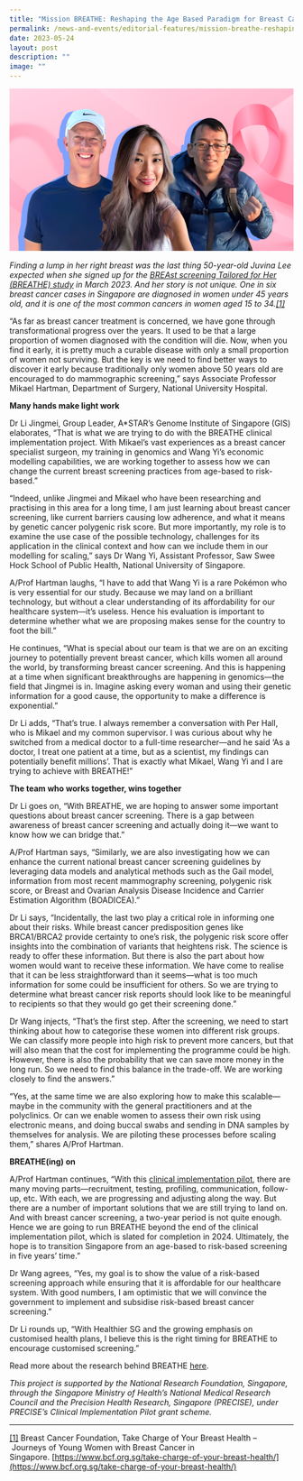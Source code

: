 ```yaml
---
title: "Mission BREATHE: Reshaping the Age Based Paradigm for Breast Cancer Screening"
permalink: /news-and-events/editorial-features/mission-breathe-reshaping-the-age-based-paradigm-for-breast/
date: 2023-05-24
layout: post
description: ""
image: ""
---
```

![](/images/Resources/Editorial%20Features/2023/precise-banner9_1400x800.jpg)

_Finding a lump in her right breast was the last thing 50-year-old Juvina Lee expected when she signed up for the [BREAst screening Tailored for Her (BREATHE) study](https://journals.plos.org/plosone/article?id=10.1371/journal.pone.0265965) in March 2023. And her story is not unique. One in six breast cancer cases in Singapore are diagnosed in women under 45 years old, and it is one of the most common cancers in women aged 15 to 34.[\[1\]](https://www.npm.sg/mission-breathe-reshaping-the-age-based-paradigm-for-breast-cancer-screening/#_ftn1)_

“As far as breast cancer treatment is concerned, we have gone through transformational progress over the years. It used to be that a large proportion of women diagnosed with the condition will die. Now, when you find it early, it is pretty much a curable disease with only a small proportion of women not surviving. But the key is we need to find better ways to discover it early because traditionally only women above 50 years old are encouraged to do mammographic screening,” says Associate Professor Mikael Hartman, Department of Surgery, National University Hospital.

**Many hands make light work**

Dr Li Jingmei, Group Leader, A\*STAR’s Genome Institute of Singapore (GIS) elaborates, “That is what we are trying to do with the BREATHE clinical implementation project. With Mikael’s vast experiences as a breast cancer specialist surgeon, my training in genomics and Wang Yi’s economic modelling capabilities, we are working together to assess how we can change the current breast screening practices from age-based to risk-based.”

“Indeed, unlike Jingmei and Mikael who have been researching and practising in this area for a long time, I am just learning about breast cancer screening, like current barriers causing low adherence, and what it means by genetic cancer polygenic risk score. But more importantly, my role is to examine the use case of the possible technology, challenges for its application in the clinical context and how can we include them in our modelling for scaling,” says Dr Wang Yi, Assistant Professor, Saw Swee Hock School of Public Health, National University of Singapore.

A/Prof Hartman laughs, “I have to add that Wang Yi is a rare Pokémon who is very essential for our study. Because we may land on a brilliant technology, but without a clear understanding of its affordability for our healthcare system—it’s useless. Hence his evaluation is important to determine whether what we are proposing makes sense for the country to foot the bill.”

He continues, “What is special about our team is that we are on an exciting journey to potentially prevent breast cancer, which kills women all around the world, by transforming breast cancer screening. And this is happening at a time when significant breakthroughs are happening in genomics—the field that Jingmei is in. Imagine asking every woman and using their genetic information for a good cause, the opportunity to make a difference is exponential.”

Dr Li adds, “That’s true. I always remember a conversation with Per Hall, who is Mikael and my common supervisor. I was curious about why he switched from a medical doctor to a full-time researcher—and he said ‘As a doctor, I treat one patient at a time, but as a scientist, my findings can potentially benefit millions’. That is exactly what Mikael, Wang Yi and I are trying to achieve with BREATHE!”

**The team who works together, wins together**

Dr Li goes on, “With BREATHE, we are hoping to answer some important questions about breast cancer screening. There is a gap between awareness of breast cancer screening and actually doing it—we want to know how we can bridge that.”

A/Prof Hartman says, “Similarly, we are also investigating how we can enhance the current national breast cancer screening guidelines by leveraging data models and analytical methods such as the Gail model, information from most recent mammography screening, polygenic risk score, or Breast and Ovarian Analysis Disease Incidence and Carrier Estimation Algorithm (BOADICEA).”

Dr Li says, “Incidentally, the last two play a critical role in informing one about their risks. While breast cancer predisposition genes like BRCA1/BRCA2 provide certainty to one’s risk, the polygenic risk score offer insights into the combination of variants that heightens risk. The science is ready to offer these information. But there is also the part about how women would want to receive these information. We have come to realise that it can be less straightforward than it seems—what is too much information for some could be insufficient for others. So we are trying to determine what breast cancer risk reports should look like to be meaningful to recipients so that they would go get their screening done.”

Dr Wang injects, “That’s the first step. After the screening, we need to start thinking about how to categorise these women into different risk groups. We can classify more people into high risk to prevent more cancers, but that will also mean that the cost for implementing the programme could be high. However, there is also the probability that we can save more money in the long run. So we need to find this balance in the trade-off. We are working closely to find the answers.”

“Yes, at the same time we are also exploring how to make this scalable—maybe in the community with the general practitioners and at the polyclinics. Or can we enable women to assess their own risk using electronic means, and doing buccal swabs and sending in DNA samples by themselves for analysis. We are piloting these processes before scaling them,” shares A/Prof Hartman.

**BREATHE(ing) on**

A/Prof Hartman continues, “With this [clinical implementation pilot](https://www.npm.sg/cip/), there are many moving parts—recruitment, testing, profiling, communication, follow-up, etc. With each, we are progressing and adjusting along the way. But there are a number of important solutions that we are still trying to land on. And with breast cancer screening, a two-year period is not quite enough. Hence we are going to run BREATHE beyond the end of the clinical implementation pilot, which is slated for completion in 2024. Ultimately, the hope is to transition Singapore from an age-based to risk-based screening in five years’ time.”

Dr Wang agrees, “Yes, my goal is to show the value of a risk-based screening approach while ensuring that it is affordable for our healthcare system. With good numbers, I am optimistic that we will convince the government to implement and subsidise risk-based breast cancer screening.”

Dr Li rounds up, “With Healthier SG and the growing emphasis on customised health plans, I believe this is the right timing for BREATHE to encourage customised screening.”

Read more about the research behind BREATHE [here](https://www.npm.sg/taking-breast-cancer-screening-beyond-standard-guidelines/).

_This project is supported by the National Research Foundation, Singapore, through the Singapore Ministry of Health’s National Medical Research Council and the Precision Health Research, Singapore (PRECISE), under PRECISE’s Clinical Implementation Pilot grant scheme._ 

* * *

[\[1\]](https://www.npm.sg/mission-breathe-reshaping-the-age-based-paradigm-for-breast-cancer-screening/#_ftnref1) Breast Cancer Foundation, Take Charge of Your Breast Health – Journeys of Young Women with Breast Cancer in Singapore. [https://www.bcf.org.sg/take-charge-of-your-breast-health/](https://www.bcf.org.sg/take-charge-of-your-breast-health/)